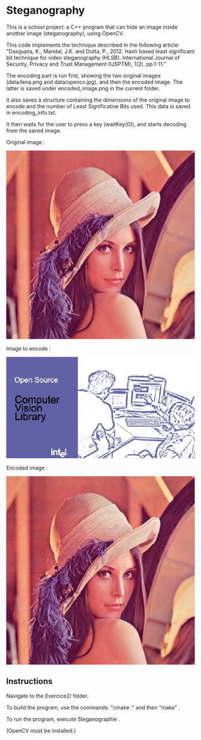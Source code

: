 # Steganography
This is a school project: a C++ program that can hide an image inside another image (steganography), using OpenCV.

This code implements the technique described in the following article: "Dasgupta, K., Mandal, J.K. and Dutta, P., 2012. Hash based least significant bit technique for video steganography (HLSB). International Journal of Security, Privacy and Trust Management (IJSPTM), 1(2), pp.1-11."

The encoding part is run first, showing the two original images (data/lena.png and data/opencv.jpg), and then the encoded image. The latter is saved under encoded_image.png in the current folder. 

It also saves a structure containing the dimensions of the original image to encode and the number of Least Significative Bits used. This data is saved in encoding_info.txt.

It then waits for the user to press a key (waitKey(0)), and starts decoding from the saved image.

Original image :

![](data/lena.png)

Image to encode :

![](data/opencv.jpg)

Encoded image : 

![](Exercice2/encoded_image.png)

## Instructions

Navigate to the Exercice2/ folder.

To build the program, use the commands: "cmake ." and then "make" .

To run the program, execute Steganographie . 

(OpenCV must be installed.)
